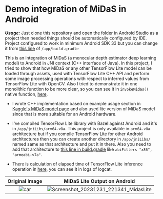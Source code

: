 # Demo integration of MiDaS in Android

***Usage:*** Just clone this repository and open the folder in Android Studio as a project then needed things should be automatically configured by IDE. Project configured to work in minimum Android SDK 33 but you can change it from [this line](https://github.com/rethfor/MiDaS_Android/blob/bdbea79faaf08c2cbb6db85334144305f14757c3/app/build.gradle#L11) of ```/app/build.gradle```

This is an integration of MiDaS (a monocular depth estimator deep learning model) to Android in JNI context (C++ interface of Java). In this project, I tried to show that how
MiDaS or any other TensorFlow Lite model can be loaded through assets, used with TensorFlow Lite C++ API and perform some image processing operations with respect to
inferred values from TensorFlow Lite with OpenCV. Also I tried to demonstrate it in one monolithic function to be more clear, so you can see it in ```invokeMidas()``` native function, [here](https://github.com/rethfor/MiDaS_Android/blob/bdbea79faaf08c2cbb6db85334144305f14757c3/app/src/main/cpp/native-lib.cpp#L25). 

* I wrote C++ implementation based on example usage section in [Kaggle's MiDaS model page](https://www.kaggle.com/models/intel/midas/frameworks/tfLite/variations/v2-1-small-lite/versions/1?tfhub-redirect=true) and also used lite version of MiDaS model since that is more suitable for an Android hardware.

* I've compiled TensorFlow Lite library with Bazel against Android and it's in ```/app/jniLibs/arm64-v8a```. This project is only available in ```arm64-v8a``` architecture but if you compile TensorFlow Lite for other Android architectures then you can create another directory in ```/app/jniLibs/``` named same as that architecture and put it in there. Also you need to add that architecture to [this line in build.gradle](https://github.com/rethfor/MiDaS_Android/blob/bdbea79faaf08c2cbb6db85334144305f14757c3/app/build.gradle#L19) like ```abiFilters "x86", "armeabi-v7a"```.
  

* There is calculation of elapsed time of TensorFlow Lite inference operation in [here](https://github.com/rethfor/MiDaS_Android/blob/bdbea79faaf08c2cbb6db85334144305f14757c3/app/src/main/cpp/native-lib.cpp#L104), you can see it in logs of logcat.

Original Image             |  MiDaS Lite Output on Android
:-------------------------:|:-------------------------:
![car](https://github.com/rethfor/MiDaS_Android/assets/47229478/df65814f-461a-4854-b640-7b3b00ab7a5b)  |  ![Screenshot_20231231_221341_MidasLite](https://github.com/rethfor/MiDaS_Android/assets/47229478/8c6a5169-f33c-481f-ab07-2b85da137685)
